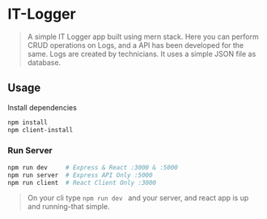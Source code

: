 # IT-Logger
> A simple IT Logger app built using mern stack. Here you can perform CRUD operations on Logs, and a API has been developed for the same. Logs are created by technicians. It uses a simple JSON file as database.


## Usage

Install dependencies

```bash
npm install
npm client-install
```

### Run Server

```bash
npm run dev     # Express & React :3000 & :5000
npm run server  # Express API Only :5000
npm run client  # React Client Only :3000
```

>On your cli type ```npm run dev ``` and your server, and react app is up and running-that simple.
